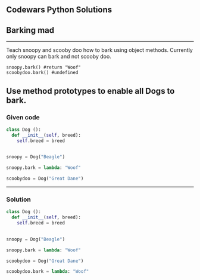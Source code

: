 
Codewars Python Solutions
---
## Barking mad <br>
---
Teach snoopy and scooby doo how to bark using object methods. Currently only snoopy can bark and not scooby doo.
```
snoopy.bark() #return "Woof"
scoobydoo.bark() #undefined
```
Use method prototypes to enable all Dogs to bark.
---
### Given code
```python
class Dog ():
  def __init__(self, breed):
    self.breed = breed
    

snoopy = Dog("Beagle")

snoopy.bark = lambda: "Woof"

scoobydoo = Dog("Great Dane")

```
---
### Solution
```python
class Dog ():
  def __init__(self, breed):
    self.breed = breed
    

snoopy = Dog("Beagle")

snoopy.bark = lambda: "Woof"

scoobydoo = Dog("Great Dane")

scoobydoo.bark = lambda: "Woof"
```

